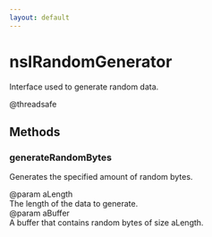 ```yaml
---
layout: default
---
```


# nsIRandomGenerator #
  
Interface used to generate random data.  
  
@threadsafe  
  

## Methods ##

### generateRandomBytes ###
  
Generates the specified amount of random bytes.  
  
@param aLength  
       The length of the data to generate.  
@param aBuffer  
       A buffer that contains random bytes of size aLength.  
  
